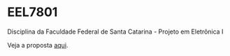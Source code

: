 # EEL7801
Disciplina da Faculdade Federal de Santa Catarina - Projeto em Eletrônica I

Veja a proposta [aqui](tex_src/proposta).

